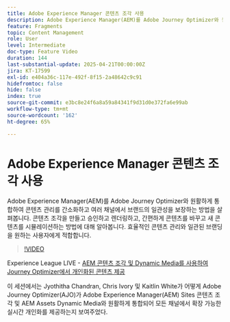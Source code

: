 ```yaml
---
title: Adobe Experience Manager 콘텐츠 조각 사용
description: Adobe Experience Manager(AEM)를 Adobe Journey Optimizer와 원활하게 통합하여 콘텐츠 관리를 간소화하고 여러 채널에서 브랜드의 일관성을 보장하는 방법을 살펴봅니다. 콘텐츠 조각을 만들고 승인하고 렌더링하고, 간편하게 콘텐츠를 바꾸고 새 콘텐츠를 시뮬레이션하는 방법에 대해 알아봅니다. 효율적인 콘텐츠 관리와 일관된 브랜딩을 원하는 사용자에게 적합합니다.
feature: Fragments
topic: Content Management
role: User
level: Intermediate
doc-type: Feature Video
duration: 144
last-substantial-update: 2025-04-21T00:00:00Z
jira: KT-17599
exl-id: e404a36c-117e-492f-8f15-2a48642c9c91
hidefromtoc: false
hide: false
index: true
source-git-commit: e3bc8e24f6a8a59a84341f9d31d0e372fa6e99ab
workflow-type: tm+mt
source-wordcount: '162'
ht-degree: 65%

---
```


# Adobe Experience Manager 콘텐츠 조각 사용

Adobe Experience Manager(AEM)를 Adobe Journey Optimizer와 원활하게 통합하여 콘텐츠 관리를 간소화하고 여러 채널에서 브랜드의 일관성을 보장하는 방법을 살펴봅니다. 콘텐츠 조각을 만들고 승인하고 렌더링하고, 간편하게 콘텐츠를 바꾸고 새 콘텐츠를 시뮬레이션하는 방법에 대해 알아봅니다. 효율적인 콘텐츠 관리와 일관된 브랜딩을 원하는 사용자에게 적합합니다.

>[!VIDEO](https://video.tv.adobe.com/v/3457691/?learn=on&enablevpops)

Experience League LIVE - [AEM 콘텐츠 조각 및 Dynamic Media를 사용하여 Journey Optimizer에서 개인화된 콘텐츠 제공](https://experienceleague.adobe.com/en/docs/events/experience-league-live-recordings/episodes/exl-live-episode-07-31-25)

이 세션에서는 Jyothitha Chandran, Chris Ivory 및 Kaitlin White가 어떻게 Adobe Journey Optimizer(AJO)가 Adobe Experience Manager(AEM) Sites 콘텐츠 조각 및 AEM Assets Dynamic Media와 원활하게 통합되어 모든 채널에서 확장 가능한 실시간 개인화를 제공하는지 보여주었다.
